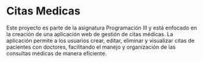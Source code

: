 # Citas Medicas
Este proyecto es parte de la asignatura Programación III y está enfocado en la creación de una aplicación web de gestión de citas médicas. La aplicación permite a los usuarios crear, editar, eliminar y visualizar citas de pacientes con doctores, facilitando el manejo y organización de las consultas médicas de manera eficiente.
